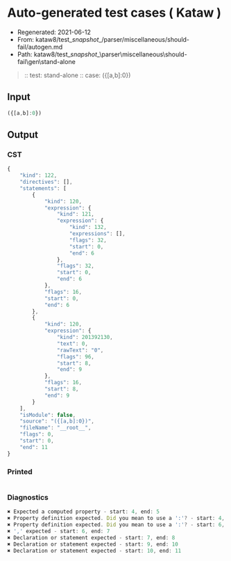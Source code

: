 # Auto-generated test cases ( Kataw )
- Regenerated: 2021-06-12
- From: kataw8/test\__snapshot__/parser/miscellaneous/should-fail/autogen.md
- Path: kataw8/test\__snapshot__\parser\miscellaneous\should-fail\gen\stand-alone
> :: test: stand-alone
> :: case: ({[a,b]:0})
## Input

`````js
({[a,b]:0})
`````
## Output

### CST

```javascript
{
    "kind": 122,
    "directives": [],
    "statements": [
        {
            "kind": 120,
            "expression": {
                "kind": 121,
                "expression": {
                    "kind": 132,
                    "expressions": [],
                    "flags": 32,
                    "start": 0,
                    "end": 6
                },
                "flags": 32,
                "start": 0,
                "end": 6
            },
            "flags": 16,
            "start": 0,
            "end": 6
        },
        {
            "kind": 120,
            "expression": {
                "kind": 201392130,
                "text": 0,
                "rawText": "0",
                "flags": 96,
                "start": 8,
                "end": 9
            },
            "flags": 16,
            "start": 8,
            "end": 9
        }
    ],
    "isModule": false,
    "source": "({[a,b]:0})",
    "fileName": "__root__",
    "flags": 0,
    "start": 0,
    "end": 11
}
```

### Printed

```javascript

```

### Diagnostics

```javascript
✖ Expected a computed property - start: 4, end: 5
✖ Property definition expected. Did you mean to use a ':'? - start: 4, end: 5
✖ Property definition expected. Did you mean to use a ':'? - start: 6, end: 7
✖ ',' expected - start: 6, end: 7
✖ Declaration or statement expected - start: 7, end: 8
✖ Declaration or statement expected - start: 9, end: 10
✖ Declaration or statement expected - start: 10, end: 11

```

